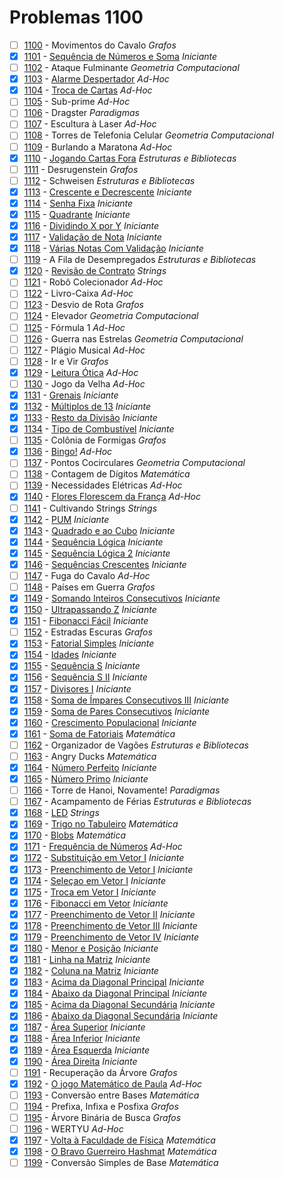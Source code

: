 # Problemas 1100

  - [ ]  [1100](https://www.urionlinejudge.com.br/judge/pt/problems/view/1100) - Movimentos do Cavalo *Grafos*
  - [x]  [1101](https://www.urionlinejudge.com.br/judge/pt/problems/view/1101) - [Sequência de Números e Soma](https://github.com/potigol/uoj-potigol/blob/master/src/1100/1101.poti) *Iniciante*
  - [ ]  [1102](https://www.urionlinejudge.com.br/judge/pt/problems/view/1102) - Ataque Fulminante *Geometria Computacional*
  - [x]  [1103](https://www.urionlinejudge.com.br/judge/pt/problems/view/1103) - [Alarme Despertador](https://github.com/potigol/uoj-potigol/blob/master/src/1100/1103.poti) *Ad-Hoc*
  - [x]  [1104](https://www.urionlinejudge.com.br/judge/pt/problems/view/1104) - [Troca de Cartas](https://github.com/potigol/uoj-potigol/blob/master/src/1100/1104.poti) *Ad-Hoc*
  - [ ]  [1105](https://www.urionlinejudge.com.br/judge/pt/problems/view/1105) - Sub-prime *Ad-Hoc*
  - [ ]  [1106](https://www.urionlinejudge.com.br/judge/pt/problems/view/1106) - Dragster *Paradigmas*
  - [ ]  [1107](https://www.urionlinejudge.com.br/judge/pt/problems/view/1107) - Escultura à Laser *Ad-Hoc*
  - [ ]  [1108](https://www.urionlinejudge.com.br/judge/pt/problems/view/1108) - Torres de Telefonia Celular *Geometria Computacional*
  - [ ]  [1109](https://www.urionlinejudge.com.br/judge/pt/problems/view/1109) - Burlando a Maratona *Ad-Hoc*
  - [x]  [1110](https://www.urionlinejudge.com.br/judge/pt/problems/view/1110) - [Jogando Cartas Fora](https://github.com/potigol/uoj-potigol/blob/master/src/1100/1110.poti) *Estruturas e Bibliotecas*
  - [ ]  [1111](https://www.urionlinejudge.com.br/judge/pt/problems/view/1111) - Desrugenstein *Grafos*
  - [ ]  [1112](https://www.urionlinejudge.com.br/judge/pt/problems/view/1112) - Schweisen *Estruturas e Bibliotecas*
  - [x]  [1113](https://www.urionlinejudge.com.br/judge/pt/problems/view/1113) - [Crescente e Decrescente](https://github.com/potigol/uoj-potigol/blob/master/src/1100/1113.poti) *Iniciante*
  - [x]  [1114](https://www.urionlinejudge.com.br/judge/pt/problems/view/1114) - [Senha Fixa](https://github.com/potigol/uoj-potigol/blob/master/src/1100/1114.poti) *Iniciante*
  - [x]  [1115](https://www.urionlinejudge.com.br/judge/pt/problems/view/1115) - [Quadrante](https://github.com/potigol/uoj-potigol/blob/master/src/1100/1115.poti) *Iniciante*
  - [x]  [1116](https://www.urionlinejudge.com.br/judge/pt/problems/view/1116) - [Dividindo X por Y](https://github.com/potigol/uoj-potigol/blob/master/src/1100/1116.poti) *Iniciante*
  - [x]  [1117](https://www.urionlinejudge.com.br/judge/pt/problems/view/1117) - [Validação de Nota](https://github.com/potigol/uoj-potigol/blob/master/src/1100/1117.poti) *Iniciante*
  - [x]  [1118](https://www.urionlinejudge.com.br/judge/pt/problems/view/1118) - [Várias Notas Com Validação](https://github.com/potigol/uoj-potigol/blob/master/src/1100/1118.poti) *Iniciante*
  - [ ]  [1119](https://www.urionlinejudge.com.br/judge/pt/problems/view/1119) - A Fila de Desempregados *Estruturas e Bibliotecas*
  - [x]  [1120](https://www.urionlinejudge.com.br/judge/pt/problems/view/1120) - [Revisão de Contrato](https://github.com/potigol/uoj-potigol/blob/master/src/1100/1120.poti) *Strings*
  - [ ]  [1121](https://www.urionlinejudge.com.br/judge/pt/problems/view/1121) - Robô Colecionador *Ad-Hoc*
  - [ ]  [1122](https://www.urionlinejudge.com.br/judge/pt/problems/view/1122) - Livro-Caixa *Ad-Hoc*
  - [ ]  [1123](https://www.urionlinejudge.com.br/judge/pt/problems/view/1123) - Desvio de Rota *Grafos*
  - [ ]  [1124](https://www.urionlinejudge.com.br/judge/pt/problems/view/1124) - Elevador *Geometria Computacional*
  - [ ]  [1125](https://www.urionlinejudge.com.br/judge/pt/problems/view/1125) - Fórmula 1 *Ad-Hoc*
  - [ ]  [1126](https://www.urionlinejudge.com.br/judge/pt/problems/view/1126) - Guerra nas Estrelas *Geometria Computacional*
  - [ ]  [1127](https://www.urionlinejudge.com.br/judge/pt/problems/view/1127) - Plágio Musical *Ad-Hoc*
  - [ ]  [1128](https://www.urionlinejudge.com.br/judge/pt/problems/view/1128) - Ir e Vir *Grafos*
  - [x]  [1129](https://www.urionlinejudge.com.br/judge/pt/problems/view/1129) - [Leitura Ótica](https://github.com/potigol/uoj-potigol/blob/master/src/1100/1129.poti) *Ad-Hoc*
  - [ ]  [1130](https://www.urionlinejudge.com.br/judge/pt/problems/view/1130) - Jogo da Velha *Ad-Hoc*
  - [x]  [1131](https://www.urionlinejudge.com.br/judge/pt/problems/view/1131) - [Grenais](https://github.com/potigol/uoj-potigol/blob/master/src/1100/1131.poti) *Iniciante*
  - [x]  [1132](https://www.urionlinejudge.com.br/judge/pt/problems/view/1132) - [Múltiplos de 13](https://github.com/potigol/uoj-potigol/blob/master/src/1100/1132.poti) *Iniciante*
  - [x]  [1133](https://www.urionlinejudge.com.br/judge/pt/problems/view/1133) - [Resto da Divisão](https://github.com/potigol/uoj-potigol/blob/master/src/1100/1133.poti) *Iniciante*
  - [x]  [1134](https://www.urionlinejudge.com.br/judge/pt/problems/view/1134) - [Tipo de Combustível](https://github.com/potigol/uoj-potigol/blob/master/src/1100/1134.poti) *Iniciante*
  - [ ]  [1135](https://www.urionlinejudge.com.br/judge/pt/problems/view/1135) - Colônia de Formigas *Grafos*
  - [x]  [1136](https://www.urionlinejudge.com.br/judge/pt/problems/view/1136) - [Bingo!](https://github.com/potigol/uoj-potigol/blob/master/src/1100/1136.poti) *Ad-Hoc*
  - [ ]  [1137](https://www.urionlinejudge.com.br/judge/pt/problems/view/1137) - Pontos Cocirculares *Geometria Computacional*
  - [ ]  [1138](https://www.urionlinejudge.com.br/judge/pt/problems/view/1138) - Contagem de Dígitos *Matemática*
  - [ ]  [1139](https://www.urionlinejudge.com.br/judge/pt/problems/view/1139) - Necessidades Elétricas *Ad-Hoc*
  - [x]  [1140](https://www.urionlinejudge.com.br/judge/pt/problems/view/1140) - [Flores Florescem da França](https://github.com/potigol/uoj-potigol/blob/master/src/1100/1140.poti) *Ad-Hoc*
  - [ ]  [1141](https://www.urionlinejudge.com.br/judge/pt/problems/view/1141) - Cultivando Strings *Strings*
  - [x]  [1142](https://www.urionlinejudge.com.br/judge/pt/problems/view/1142) - [PUM](https://github.com/potigol/uoj-potigol/blob/master/src/1100/1142.poti) *Iniciante*
  - [x]  [1143](https://www.urionlinejudge.com.br/judge/pt/problems/view/1143) - [Quadrado e ao Cubo](https://github.com/potigol/uoj-potigol/blob/master/src/1100/1143.poti) *Iniciante*
  - [x]  [1144](https://www.urionlinejudge.com.br/judge/pt/problems/view/1144) - [Sequência Lógica](https://github.com/potigol/uoj-potigol/blob/master/src/1100/1144.poti) *Iniciante*
  - [x]  [1145](https://www.urionlinejudge.com.br/judge/pt/problems/view/1145) - [Sequência Lógica 2](https://github.com/potigol/uoj-potigol/blob/master/src/1100/1145.poti) *Iniciante*
  - [x]  [1146](https://www.urionlinejudge.com.br/judge/pt/problems/view/1146) - [Sequências Crescentes](https://github.com/potigol/uoj-potigol/blob/master/src/1100/1146.poti) *Iniciante*
  - [ ]  [1147](https://www.urionlinejudge.com.br/judge/pt/problems/view/1147) - Fuga do Cavalo *Ad-Hoc*
  - [ ]  [1148](https://www.urionlinejudge.com.br/judge/pt/problems/view/1148) - Países em Guerra *Grafos*
  - [x]  [1149](https://www.urionlinejudge.com.br/judge/pt/problems/view/1149) - [Somando Inteiros Consecutivos](https://github.com/potigol/uoj-potigol/blob/master/src/1100/1149.poti) *Iniciante*
  - [x]  [1150](https://www.urionlinejudge.com.br/judge/pt/problems/view/1150) - [Ultrapassando Z](https://github.com/potigol/uoj-potigol/blob/master/src/1100/1150.poti) *Iniciante*
  - [x]  [1151](https://www.urionlinejudge.com.br/judge/pt/problems/view/1151) - [Fibonacci Fácil](https://github.com/potigol/uoj-potigol/blob/master/src/1100/1151.poti) *Iniciante*
  - [ ]  [1152](https://www.urionlinejudge.com.br/judge/pt/problems/view/1152) - Estradas Escuras *Grafos*
  - [x]  [1153](https://www.urionlinejudge.com.br/judge/pt/problems/view/1153) - [Fatorial Simples](https://github.com/potigol/uoj-potigol/blob/master/src/1100/1153.poti) *Iniciante*
  - [x]  [1154](https://www.urionlinejudge.com.br/judge/pt/problems/view/1154) - [Idades](https://github.com/potigol/uoj-potigol/blob/master/src/1100/1154.poti) *Iniciante*
  - [x]  [1155](https://www.urionlinejudge.com.br/judge/pt/problems/view/1155) - [Sequência S](https://github.com/potigol/uoj-potigol/blob/master/src/1100/1155.poti) *Iniciante*
  - [x]  [1156](https://www.urionlinejudge.com.br/judge/pt/problems/view/1156) - [Sequência S II](https://github.com/potigol/uoj-potigol/blob/master/src/1100/1156.poti) *Iniciante*
  - [x]  [1157](https://www.urionlinejudge.com.br/judge/pt/problems/view/1157) - [Divisores I](https://github.com/potigol/uoj-potigol/blob/master/src/1100/1157.poti) *Iniciante*
  - [x]  [1158](https://www.urionlinejudge.com.br/judge/pt/problems/view/1158) - [Soma de Ímpares Consecutivos III](https://github.com/potigol/uoj-potigol/blob/master/src/1100/1158.poti) *Iniciante*
  - [x]  [1159](https://www.urionlinejudge.com.br/judge/pt/problems/view/1159) - [Soma de Pares Consecutivos](https://github.com/potigol/uoj-potigol/blob/master/src/1100/1159.poti) *Iniciante*
  - [x]  [1160](https://www.urionlinejudge.com.br/judge/pt/problems/view/1160) - [Crescimento Populacional](https://github.com/potigol/uoj-potigol/blob/master/src/1100/1160.poti) *Iniciante*
  - [x]  [1161](https://www.urionlinejudge.com.br/judge/pt/problems/view/1161) - [Soma de Fatoriais](https://github.com/potigol/uoj-potigol/blob/master/src/1100/1161.poti) *Matemática*
  - [ ]  [1162](https://www.urionlinejudge.com.br/judge/pt/problems/view/1162) - Organizador de Vagões *Estruturas e Bibliotecas*
  - [ ]  [1163](https://www.urionlinejudge.com.br/judge/pt/problems/view/1163) - Angry Ducks *Matemática*
  - [x]  [1164](https://www.urionlinejudge.com.br/judge/pt/problems/view/1164) - [Número Perfeito](https://github.com/potigol/uoj-potigol/blob/master/src/1100/1164.poti) *Iniciante*
  - [x]  [1165](https://www.urionlinejudge.com.br/judge/pt/problems/view/1165) - [Número Primo](https://github.com/potigol/uoj-potigol/blob/master/src/1100/1165.poti) *Iniciante*
  - [ ]  [1166](https://www.urionlinejudge.com.br/judge/pt/problems/view/1166) - Torre de Hanoi, Novamente! *Paradigmas*
  - [ ]  [1167](https://www.urionlinejudge.com.br/judge/pt/problems/view/1167) - Acampamento de Férias *Estruturas e Bibliotecas*
  - [x]  [1168](https://www.urionlinejudge.com.br/judge/pt/problems/view/1168) - [LED](https://github.com/potigol/uoj-potigol/blob/master/src/1100/1168.poti) *Strings*
  - [x]  [1169](https://www.urionlinejudge.com.br/judge/pt/problems/view/1169) - [Trigo no Tabuleiro](https://github.com/potigol/uoj-potigol/blob/master/src/1100/1169.poti) *Matemática*
  - [x]  [1170](https://www.urionlinejudge.com.br/judge/pt/problems/view/1170) - [Blobs](https://github.com/potigol/uoj-potigol/blob/master/src/1100/1170.poti) *Matemática*
  - [x]  [1171](https://www.urionlinejudge.com.br/judge/pt/problems/view/1171) - [Frequência de Números](https://github.com/potigol/uoj-potigol/blob/master/src/1100/1171.poti) *Ad-Hoc*
  - [x]  [1172](https://www.urionlinejudge.com.br/judge/pt/problems/view/1172) - [Substituição em Vetor I](https://github.com/potigol/uoj-potigol/blob/master/src/1100/1172.poti) *Iniciante*
  - [x]  [1173](https://www.urionlinejudge.com.br/judge/pt/problems/view/1173) - [Preenchimento de Vetor I](https://github.com/potigol/uoj-potigol/blob/master/src/1100/1173.poti) *Iniciante*
  - [x]  [1174](https://www.urionlinejudge.com.br/judge/pt/problems/view/1174) - [Seleçao em Vetor I](https://github.com/potigol/uoj-potigol/blob/master/src/1100/1174.poti) *Iniciante*
  - [x]  [1175](https://www.urionlinejudge.com.br/judge/pt/problems/view/1175) - [Troca em Vetor I](https://github.com/potigol/uoj-potigol/blob/master/src/1100/1175.poti) *Iniciante*
  - [x]  [1176](https://www.urionlinejudge.com.br/judge/pt/problems/view/1176) - [Fibonacci em Vetor](https://github.com/potigol/uoj-potigol/blob/master/src/1100/1176.poti) *Iniciante*
  - [x]  [1177](https://www.urionlinejudge.com.br/judge/pt/problems/view/1177) - [Preenchimento de Vetor II](https://github.com/potigol/uoj-potigol/blob/master/src/1100/1177.poti) *Iniciante*
  - [x]  [1178](https://www.urionlinejudge.com.br/judge/pt/problems/view/1178) - [Preenchimento de Vetor III](https://github.com/potigol/uoj-potigol/blob/master/src/1100/1178.poti) *Iniciante*
  - [x]  [1179](https://www.urionlinejudge.com.br/judge/pt/problems/view/1179) - [Preenchimento de Vetor IV](https://github.com/potigol/uoj-potigol/blob/master/src/1100/1179.poti) *Iniciante*
  - [x]  [1180](https://www.urionlinejudge.com.br/judge/pt/problems/view/1180) - [Menor e Posição](https://github.com/potigol/uoj-potigol/blob/master/src/1100/1180.poti) *Iniciante*
  - [x]  [1181](https://www.urionlinejudge.com.br/judge/pt/problems/view/1181) - [Linha na Matriz](https://github.com/potigol/uoj-potigol/blob/master/src/1100/1181.poti) *Iniciante*
  - [x]  [1182](https://www.urionlinejudge.com.br/judge/pt/problems/view/1182) - [Coluna na Matriz](https://github.com/potigol/uoj-potigol/blob/master/src/1100/1182.poti) *Iniciante*
  - [x]  [1183](https://www.urionlinejudge.com.br/judge/pt/problems/view/1183) - [Acima da Diagonal Principal](https://github.com/potigol/uoj-potigol/blob/master/src/1100/1183.poti) *Iniciante*
  - [x]  [1184](https://www.urionlinejudge.com.br/judge/pt/problems/view/1184) - [Abaixo da Diagonal Principal](https://github.com/potigol/uoj-potigol/blob/master/src/1100/1184.poti) *Iniciante*
  - [x]  [1185](https://www.urionlinejudge.com.br/judge/pt/problems/view/1185) - [Acima da Diagonal Secundária](https://github.com/potigol/uoj-potigol/blob/master/src/1100/1185.poti) *Iniciante*
  - [x]  [1186](https://www.urionlinejudge.com.br/judge/pt/problems/view/1186) - [Abaixo da Diagonal Secundária](https://github.com/potigol/uoj-potigol/blob/master/src/1100/1186.poti) *Iniciante*
  - [x]  [1187](https://www.urionlinejudge.com.br/judge/pt/problems/view/1187) - [Área Superior](https://github.com/potigol/uoj-potigol/blob/master/src/1100/1187.poti) *Iniciante*
  - [x]  [1188](https://www.urionlinejudge.com.br/judge/pt/problems/view/1188) - [Área Inferior](https://github.com/potigol/uoj-potigol/blob/master/src/1100/1188.poti) *Iniciante*
  - [x]  [1189](https://www.urionlinejudge.com.br/judge/pt/problems/view/1189) - [Área Esquerda](https://github.com/potigol/uoj-potigol/blob/master/src/1100/1189.poti) *Iniciante*
  - [x]  [1190](https://www.urionlinejudge.com.br/judge/pt/problems/view/1190) - [Área Direita](https://github.com/potigol/uoj-potigol/blob/master/src/1100/1190.poti) *Iniciante*
  - [ ]  [1191](https://www.urionlinejudge.com.br/judge/pt/problems/view/1191) - Recuperação da Árvore *Grafos*
  - [x]  [1192](https://www.urionlinejudge.com.br/judge/pt/problems/view/1192) - [O jogo Matemático de Paula](https://github.com/potigol/uoj-potigol/blob/master/src/1100/1192.poti) *Ad-Hoc*
  - [ ]  [1193](https://www.urionlinejudge.com.br/judge/pt/problems/view/1193) - Conversão entre Bases *Matemática*
  - [ ]  [1194](https://www.urionlinejudge.com.br/judge/pt/problems/view/1194) - Prefixa, Infixa e Posfixa *Grafos*
  - [ ]  [1195](https://www.urionlinejudge.com.br/judge/pt/problems/view/1195) - Árvore Binária de Busca *Grafos*
  - [ ]  [1196](https://www.urionlinejudge.com.br/judge/pt/problems/view/1196) - WERTYU *Ad-Hoc*
  - [x]  [1197](https://www.urionlinejudge.com.br/judge/pt/problems/view/1197) - [Volta à Faculdade de Física](https://github.com/potigol/uoj-potigol/blob/master/src/1100/1197.poti) *Matemática*
  - [x]  [1198](https://www.urionlinejudge.com.br/judge/pt/problems/view/1198) - [O Bravo Guerreiro Hashmat](https://github.com/potigol/uoj-potigol/blob/master/src/1100/1198.poti) *Matemática*
  - [ ]  [1199](https://www.urionlinejudge.com.br/judge/pt/problems/view/1199) - Conversão Simples de Base *Matemática*
